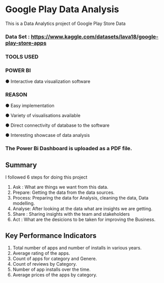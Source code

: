 # Google Play Data Analysis
This is a Data Analytics project of Google Play Store Data

### Data Set : https://www.kaggle.com/datasets/lava18/google-play-store-apps

### TOOLS USED 

### POWER BI

● Interactive data visualization software

### REASON

● Easy implementation

● Variety of visualisations available

● Direct connectivity of database to the software

● Interesting showcase of data analysis

### The Power Bi Dashboard is uploaded as a PDF file.


## Summary

I followed 6 steps for doing this project

1. Ask : What are things we want from this data.
2. Prepare: Getting the data from the data sources.
3. Process: Preparing the data for Analysis, cleaning the data, Data modelling.
4. Analyse: After looking at the data what are insights we are getting.
5. Share : Sharing insights with the team and stakeholders
6. Act : What are the desicions to be taken for improving the Business.

## Key Performance Indicators

1. Total number of apps and number of installs in various years.
2. Average rating of the apps.
3. Count of apps for category and Genere.
4. Count of reviews by Category.
5. Number of app installs over the time.
6. Average prices of the apps by category.




